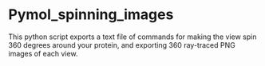 # Pymol_spinning_images
This python script exports a text file of commands for making the view spin 360 degrees around your protein, and exporting 360 ray-traced PNG images of each view.
